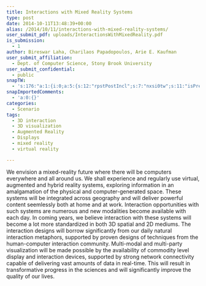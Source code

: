 ```yaml
---
title: Interactions with Mixed Reality Systems
type: post
date: 2014-10-11T13:48:39+00:00
alias: /2014/10/11/interactions-with-mixed-reality-systems/
user_submit_pdf: uploads/InteractionsWithMixedReality.pdf
is_submission:
  - 1
author: Bireswar Laha, Charilaos Papadopoulos, Arie E. Kaufman
user_submit_affiliation:
  - Dept. of Computer Science, Stony Brook University
user_submit_confidential:
  - public
snapTW:
  - 's:176:"a:1:{i:0;a:5:{s:12:"rpstPostIncl";s:7:"nxsi0tw";s:11:"isPrePosted";s:1:"1";s:8:"isPosted";s:1:"1";s:4:"pgID";s:18:"523158268756389888";s:5:"pDate";s:19:"2014-10-17 17:09:04";}}";'
snapImportedComments:
  - 'a:0:{}'
categories:
  - Scenario
tags:
  - 3D interaction
  - 3D visualization
  - Augmented Reality
  - Displays
  - mixed reality
  - virtual reality

---
```

We envision a mixed-reality future where there will be computers everywhere and all around us. We shall experience and regularly use virtual, augmented and hybrid reality systems, exploring information in an amalgamation of the physical and computer-generated space. These systems will be integrated across geography and will deliver powerful content seemlessly both at home and at work. Interaction opportunities with such systems are numerous and new modalities become available with each day. In coming years, we believe interaction with these systems will become a lot more standardized in both 3D spatial and 2D mediums. The interaction designs will borrow significantly from our daily natural interaction metaphors, supported by proven designs of techniques from the human-computer interaction community. Multi-modal and multi-party visualization will be made possible by the availability of commodity level display and interaction devices, supported by strong network connectivity capable of delivering vast amounts of data in real-time. This will result in transformative progress in the sciences and will significantly improve the quality of our lives.